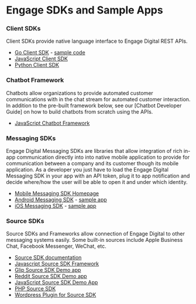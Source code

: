 # Engage SDKs and Sample Apps

### Client SDKs

Client SDKs provide native language interface to Engage Digital REST APIs. 

* [Go Client SDK](https://github.com/grokify/go-ringcentral/tree/master/engagedigital/v1) - [sample code](https://github.com/grokify/go-ringcentral/tree/master/engagedigital/v1/examples)
* [JavaScript Client SDK](https://github.com/ringcentral/engage-digital-client-js)
* [Python Client SDK](https://github.com/ringcentral/engage-digital-client-python)

### Chatbot Framework

Chatbots allow organizations to provide automated customer communications with in the chat stream for automated customer interaction. In addition to the pre-built framework below, see our [Chatbot Developer Guide] on how to build chatbots from scratch using the APIs.

* [JavaScript Chatbot Framework](https://github.com/ringcentral/engage-digital-chatbot-js)

### Messaging SDKs

Engage Digital Messaging SDKs are libraries that allow integration of rich in-app communication directly into into native mobile application to provide for communication between a company and its customer though its mobile application. As a developer you just have to load the Engage Digital Messaging SDK in your app with an API token, plug it to app notification and decide where/how the user will be able to open it and under which identity.

* [Mobile Messaging SDK Homepage](http://mobile-messaging.dimelo.com/)
* [Android Messaging SDK](https://github.com/ringcentral/engage-digital-messaging-android) - [sample app](https://github.com/ringcentral-tutorials/engage-digital-messaging-android-demo)
* [iOS Messaging SDK](https://github.com/ringcentral/engage-digital-messaging-ios) - [sample app](https://github.com/ringcentral-tutorials/engage-digital-messaging-ios-demo)

### Source SDKs

Source SDKs and Frameworks allow connection of Engage Digital to other messaging systems easily. Some built-in sources include Apple Business Chat, Facebook Messenger, WeChat, etc.

* [Source SDK documentation](https://github.com/ringcentral/engage-digital-source-sdk/wiki)
* [Javascript Source SDK Framework](https://github.com/ringcentral/engage-digital-source-sdk-js)
* [Glip Source SDK Demo app](https://github.com/ringcentral/engage-digital-sdk-source-glip)
* [Reddit Source SDK Demo app](https://github.com/ringcentral/engage-digital-sdk-source-reddit)
* [JavaScript Source SDK Demo App](https://github.com/ringcentral-tutorials/engage-digital-source-sdk-demo)
* [PHP Source SDK](https://github.com/ringcentral/engage-digital-source-sdk)
* [Wordpress Plugin for Source SDK](https://github.com/ringcentral-tutorials/engage-digital-source-sdk-wordpress-plugin)
